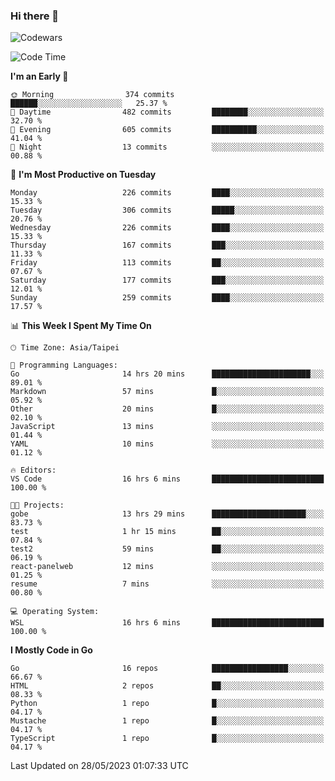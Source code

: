 ### Hi there 👋

![Codewars](https://www.codewars.com/users/omegaatt36/badges/small)

<!--START_SECTION:waka-->
![Code Time](http://img.shields.io/badge/Code%20Time-1%2C197%20hrs%2018%20mins-blue)

**I'm an Early 🐤** 

```text
🌞 Morning                374 commits         ██████░░░░░░░░░░░░░░░░░░░   25.37 % 
🌆 Daytime                482 commits         ████████░░░░░░░░░░░░░░░░░   32.70 % 
🌃 Evening                605 commits         ██████████░░░░░░░░░░░░░░░   41.04 % 
🌙 Night                  13 commits          ░░░░░░░░░░░░░░░░░░░░░░░░░   00.88 % 
```
📅 **I'm Most Productive on Tuesday** 

```text
Monday                   226 commits         ████░░░░░░░░░░░░░░░░░░░░░   15.33 % 
Tuesday                  306 commits         █████░░░░░░░░░░░░░░░░░░░░   20.76 % 
Wednesday                226 commits         ████░░░░░░░░░░░░░░░░░░░░░   15.33 % 
Thursday                 167 commits         ███░░░░░░░░░░░░░░░░░░░░░░   11.33 % 
Friday                   113 commits         ██░░░░░░░░░░░░░░░░░░░░░░░   07.67 % 
Saturday                 177 commits         ███░░░░░░░░░░░░░░░░░░░░░░   12.01 % 
Sunday                   259 commits         ████░░░░░░░░░░░░░░░░░░░░░   17.57 % 
```


📊 **This Week I Spent My Time On** 

```text
🕑︎ Time Zone: Asia/Taipei

💬 Programming Languages: 
Go                       14 hrs 20 mins      ██████████████████████░░░   89.01 % 
Markdown                 57 mins             █░░░░░░░░░░░░░░░░░░░░░░░░   05.92 % 
Other                    20 mins             █░░░░░░░░░░░░░░░░░░░░░░░░   02.10 % 
JavaScript               13 mins             ░░░░░░░░░░░░░░░░░░░░░░░░░   01.44 % 
YAML                     10 mins             ░░░░░░░░░░░░░░░░░░░░░░░░░   01.12 % 

🔥 Editors: 
VS Code                  16 hrs 6 mins       █████████████████████████   100.00 % 

🐱‍💻 Projects: 
gobe                     13 hrs 29 mins      █████████████████████░░░░   83.73 % 
test                     1 hr 15 mins        ██░░░░░░░░░░░░░░░░░░░░░░░   07.84 % 
test2                    59 mins             ██░░░░░░░░░░░░░░░░░░░░░░░   06.19 % 
react-panelweb           12 mins             ░░░░░░░░░░░░░░░░░░░░░░░░░   01.25 % 
resume                   7 mins              ░░░░░░░░░░░░░░░░░░░░░░░░░   00.80 % 

💻 Operating System: 
WSL                      16 hrs 6 mins       █████████████████████████   100.00 % 
```

**I Mostly Code in Go** 

```text
Go                       16 repos            █████████████████░░░░░░░░   66.67 % 
HTML                     2 repos             ██░░░░░░░░░░░░░░░░░░░░░░░   08.33 % 
Python                   1 repo              █░░░░░░░░░░░░░░░░░░░░░░░░   04.17 % 
Mustache                 1 repo              █░░░░░░░░░░░░░░░░░░░░░░░░   04.17 % 
TypeScript               1 repo              █░░░░░░░░░░░░░░░░░░░░░░░░   04.17 % 
```




 Last Updated on 28/05/2023 01:07:33 UTC
<!--END_SECTION:waka-->

<!--
**omegaatt36/omegaatt36** is a ✨ _special_ ✨ repository because its `README.md` (this file) appears on your GitHub profile.

Here are some ideas to get you started:

- 🔭 I’m currently working on ...
- 🌱 I’m currently learning ...
- 👯 I’m looking to collaborate on ...
- 🤔 I’m looking for help with ...
- 💬 Ask me about ...
- 📫 How to reach me: ...
- 😄 Pronouns: ...
- ⚡ Fun fact: ...
-->

